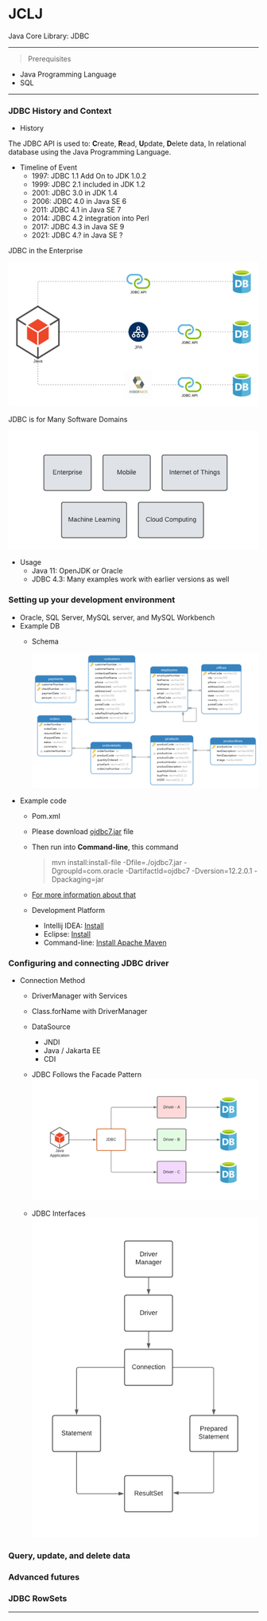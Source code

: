 # JCLJ
Java Core Library: JDBC

---
>Prerequisites
- Java Programming Language
- SQL
---

### JDBC History and Context
  - History
  
The JDBC API is used to: **C**reate, **R**ead, **U**pdate, **D**elete data,
In relational database using the Java Programming Language.

- Timeline of Event
  - 1997: JDBC 1.1 Add On to JDK 1.0.2
  - 1999: JDBC 2.1 included in JDK 1.2
  - 2001: JDBC 3.0 in JDK 1.4
  - 2006: JDBC 4.0 in Java SE 6
  - 2011: JDBC 4.1 in Java SE 7
  - 2014: JDBC 4.2 integration into Perl
  - 2017: JDBC 4.3 in Java SE 9
  - 2021: JDBC 4.? in Java SE ?

JDBC in the Enterprise

![This is an image](assets/images/JDBC.png)

JDBC is for Many Software Domains

![This is an image](assets/images/Domains.png)
- Usage
  - Java 11: OpenJDK or Oracle
  - JDBC 4.3: Many examples work with earlier versions as well
### Setting up your development environment
  - Oracle, SQL Server, MySQL server, and MySQL Workbench
  - Example DB
    - Schema
    
      ![This is an image](assets/images/ERD.png)
  - Example code
    - Pom.xml
    - Please download [ojdbc7.jar](https://www.oracle.com/database/technologies/jdbc-drivers-12c-downloads.html) file 
    - Then run into **Command-line**, this command
      >mvn install:install-file -Dfile=./ojdbc7.jar -DgroupId=com.oracle -DartifactId=ojdbc7 -Dversion=12.2.0.1 -Dpackaging=jar
    - [For more information about that](https://mkyong.com/maven/how-to-add-oracle-jdbc-driver-in-your-maven-local-repository/)
    
    - Development Platform
      - Intellij IDEA: [Install](https://www.jetbrains.com/idea/)
      - Eclipse: [Install](https://www.eclipse.org/)
      - Command-line: [Install Apache Maven](https://maven.apache.org/install.html)
### Configuring and connecting JDBC driver
      
- Connection Method
  - DriverManager with Services
  - Class.forName with DriverManager
  - DataSource
    - JNDI
    - Java / Jakarta EE
    - CDI
  - JDBC Follows the Facade Pattern
  ![This is an image](assets/images/JDBC%20Pattern.png)

  - JDBC Interfaces
    ![This is an image](assets/images/JDBC%20Interfaces.png)


### Query, update, and delete data

### Advanced futures

### JDBC RowSets


---

